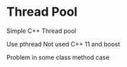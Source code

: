 # Thread Pool
Simple C++ Thread pool 

Use pthread
Not used C++ 11 and boost

Problem in some class method case
